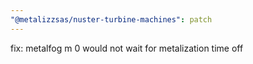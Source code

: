 ```yaml
---
"@metalizzsas/nuster-turbine-machines": patch
---
```


fix: metalfog m 0 would not wait for metalization time off
